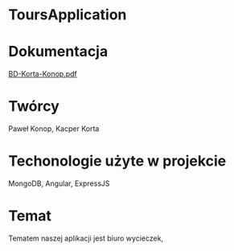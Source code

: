 # ToursApplication
# Dokumentacja
[BD-Korta-Konop.pdf](https://github.com/kkorta/TourOffice/files/11804581/BD-Korta-Konop.pdf)

# Twórcy
Paweł Konop, Kacper Korta

# Techonologie użyte w projekcie
MongoDB, Angular, ExpressJS

# Temat
Tematem naszej aplikacji jest biuro wycieczek,

